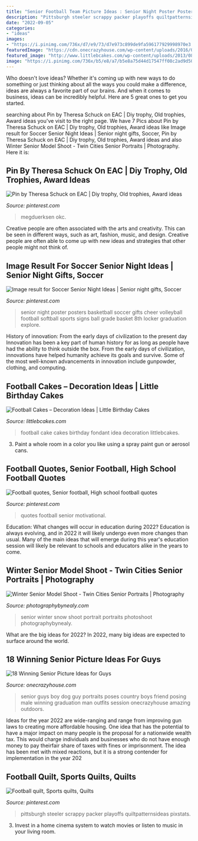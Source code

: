 ```yaml
---
title: "Senior Football Team Picture Ideas : Senior Night Poster Posters Basketball Soccer Gifts Cheer Volleyball Football Softball Sports Signs Ball Grade Basket 8th Locker Graduation Explore"
description: "Pittsburgh steeler scrappy packer playoffs quiltpatternsideas pixstats"
date: "2022-09-05"
categories:
- "ideas"
images:
- "https://i.pinimg.com/736x/d7/e9/73/d7e973c899de9fa596177929998970e3.jpg"
featuredImage: "https://cdn.onecrazyhouse.com/wp-content/uploads/2016/08/guy-with-his-dog.jpg"
featured_image: "http://www.littlebcakes.com/wp-content/uploads/2013/08/Football-Fondant-Cake.jpg"
image: "https://i.pinimg.com/736x/b5/e8/a7/b5e8a75d44d17547ff08c2ad9d506033.jpg"
---
```



Who doesn't love ideas? Whether it's coming up with new ways to do something or just thinking about all the ways you could make a difference, ideas are always a favorite part of our brains. And when it comes to business, ideas can be incredibly helpful. Here are 5 great ones to get you started.

	

		
searching about Pin by Theresa Schuck on EAC | Diy trophy, Old trophies, Award ideas you've visit to the right page. We have 7 Pics about Pin by Theresa Schuck on EAC | Diy trophy, Old trophies, Award ideas like Image result for Soccer Senior Night Ideas | Senior night gifts, Soccer, Pin by Theresa Schuck on EAC | Diy trophy, Old trophies, Award ideas and also Winter Senior Model Shoot - Twin Cities Senior Portraits | Photography. Here it is:
		
    
## Pin By Theresa Schuck On EAC | Diy Trophy, Old Trophies, Award Ideas

<img loading=lazy src="https://i.pinimg.com/736x/d7/e9/73/d7e973c899de9fa596177929998970e3.jpg" onerror="this.onerror=null;this.src='https://tse2.mm.bing.net/th?id=OIP.0cv-Nxum4hoo4G6jJ5gsYQHaJ3&amp;pid=15.1';" alt="Pin by Theresa Schuck on EAC | Diy trophy, Old trophies, Award ideas">

_Source: pinterest.com_

>megduerksen okc. 

	

Creative people are often associated with the arts and creativity. This can be seen in different ways, such as art, fashion, music, and design. Creative people are often able to come up with new ideas and strategies that other people might not think of.

    
## Image Result For Soccer Senior Night Ideas | Senior Night Gifts, Soccer

<img loading=lazy src="https://i.pinimg.com/736x/b5/e8/a7/b5e8a75d44d17547ff08c2ad9d506033.jpg" onerror="this.onerror=null;this.src='https://tse2.mm.bing.net/th?id=OIP.V7W5SrX_JsxGVc5AYldNBgAAAA&amp;pid=15.1';" alt="Image result for Soccer Senior Night Ideas | Senior night gifts, Soccer">

_Source: pinterest.com_

>senior night poster posters basketball soccer gifts cheer volleyball football softball sports signs ball grade basket 8th locker graduation explore. 

	

History of innovation: From the early days of civilization to the present day
Innovation has been a key part of human history for as long as people have had the ability to think outside the box. From the early days of civilization, innovations have helped humanity achieve its goals and survive. Some of the most well-known advancements in innovation include gunpowder, clothing, and computing.

    
## Football Cakes – Decoration Ideas | Little Birthday Cakes

<img loading=lazy src="http://www.littlebcakes.com/wp-content/uploads/2013/08/Football-Fondant-Cake.jpg" onerror="this.onerror=null;this.src='https://tse2.mm.bing.net/th?id=OIP.8uIIazxR-tHsmFki6782XwHaJ4&amp;pid=15.1';" alt="Football Cakes – Decoration Ideas | Little Birthday Cakes">

_Source: littlebcakes.com_

>football cake cakes birthday fondant idea decoration littlebcakes. 

	

3. Paint a whole room in a color you like using a spray paint gun or aerosol cans.

    
## Football Quotes, Senior Football, High School Football Quotes

<img loading=lazy src="https://i.pinimg.com/736x/3f/f1/d4/3ff1d47abb9aa620d159d57be61756f0--motivational-football-quotes-goal-quotes.jpg" onerror="this.onerror=null;this.src='https://tse4.mm.bing.net/th?id=OIP.JjlQ3f362dQQYIBYCxj3LwDPEs&amp;pid=15.1';" alt="Football quotes, Senior football, High school football quotes">

_Source: pinterest.com_

>quotes football senior motivational. 

	

Education: What changes will occur in education during 2022?
Education is always evolving, and in 2022 it will likely undergo even more changes than usual. Many of the main ideas that will emerge during this year's education session will likely be relevant to schools and educators alike in the years to come.

    
## Winter Senior Model Shoot - Twin Cities Senior Portraits | Photography

<img loading=lazy src="http://photographybynealy.com/seniors/wp-content/uploads/2016/02/29-1140-post/eagan-apple-valley-rosemount-senior-picture-ideas21.jpg" onerror="this.onerror=null;this.src='https://tse1.mm.bing.net/th?id=OIP.kWeQgNQUJg48wc5SCZ26ywHaLH&amp;pid=15.1';" alt="Winter Senior Model Shoot - Twin Cities Senior Portraits | Photography">

_Source: photographybynealy.com_

>senior winter snow shoot portrait portraits photoshoot photographybynealy. 

	

What are the big ideas for 2022?
In 2022, many big ideas are expected to surface around the world.

    
## 18 Winning Senior Picture Ideas For Guys

<img loading=lazy src="https://cdn.onecrazyhouse.com/wp-content/uploads/2016/08/guy-with-his-dog.jpg" onerror="this.onerror=null;this.src='https://tse3.mm.bing.net/th?id=OIP.JiOrXJQ4mHNNXhEjqbfRywHaKW&amp;pid=15.1';" alt="18 Winning Senior Picture Ideas for Guys">

_Source: onecrazyhouse.com_

>senior guys boy dog guy portraits poses country boys friend posing male winning graduation man outfits session onecrazyhouse amazing outdoors. 

	

Ideas for the year 2022 are wide-ranging and range from improving gun laws to creating more affordable housing. One idea that has the potential to have a major impact on many people is the proposal for a nationwide wealth tax. This would charge individuals and businesses who do not have enough money to pay theirfair share of taxes with fines or imprisonment. The idea has been met with mixed reactions, but it is a strong contender for implementation in the year 202
    
## Football Quilt, Sports Quilts, Quilts

<img loading=lazy src="https://i.pinimg.com/736x/48/5a/f4/485af4d5fec309d33e918da4bf3c3dc8--steelers-quilt-sports-quilts.jpg" onerror="this.onerror=null;this.src='https://tse2.mm.bing.net/th?id=OIP.WJsvXGUQXr7SwaJa1DzI-AHaJ4&amp;pid=15.1';" alt="Football quilt, Sports quilts, Quilts">

_Source: pinterest.com_

>pittsburgh steeler scrappy packer playoffs quiltpatternsideas pixstats. 

	

3. Invest in a home cinema system to watch movies or listen to music in your living room.

